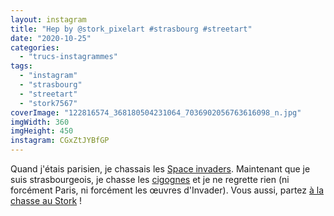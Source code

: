```yaml
---
layout: instagram
title: "Hep by @stork_pixelart #strasbourg #streetart"
date: "2020-10-25"
categories: 
  - "trucs-instagrammes"
tags: 
  - "instagram"
  - "strasbourg"
  - "streetart"
  - "stork7567"
coverImage: "122816574_368180504231064_7036902056763616098_n.jpg"
imgWidth: 360
imgHeight: 450
instagram: CGxZtJYBfGP
---
```


Quand j'étais parisien, je chassais les [Space invaders](http://sitofotos.6x8.org/index.php?/category/2). Maintenant que je suis strasbourgeois, je chasse les [cigognes](https://www.6x8.org/tag/stork7567/) et je ne regrette rien (ni forcément Paris, ni forcément les œuvres d'Invader). Vous aussi, partez [à la chasse au Stork](https://www.6x8.org/2019/11/a-la-chasse-au-stork/) !

